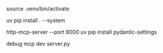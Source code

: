 source .venv/bin/activate


uv pip install . --system

http-mcp-server --port 9000
uv pip install  pydantic-settings

debug
mcp dev server.py

